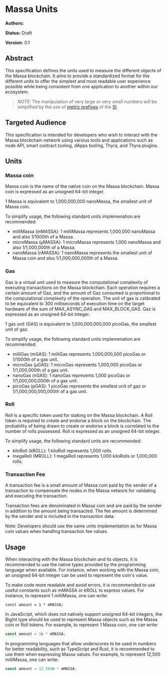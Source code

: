 # Massa Units

**Authors:**

**Status:** Draft

**Version:** 0.1

## Abstract

This specification defines the units used to measure the different objects of the Massa blockchain. It aims to provide a standardized format for the different units to offer the simplest and most readable user experience possible while being consistent from one application to another within our ecosystem.

> _NOTE:_ The manipulation of very large or very small numbers will be simplified by the use of [metric prefixes](https://en.wikipedia.org/wiki/Metric_prefix) of the [SI](https://en.wikipedia.org/wiki/International_System_of_Units).

## Targeted Audience

This specification is intended for developers who wish to interact with the Massa blockchain network using various tools and applications such as node API, smart contract tooling, dApps tooling, Thyra, and Thyra plugins.

## Units

### Massa coin

Massa coin is the name of the native coin on the Massa blockchain.
Massa coin is expressed as an unsigned 64-bit integer.

1 Massa is equivalent to 1,000,000,000 nanoMassa, the smallest unit of Massa coin.

To simplify usage, the following standard units implemenation are recommended:

- milliMassa (mMASSA): 1 milliMassa represents 1,000,000 nanoMassa and also 1/1000th of a Massa.
- microMassa (µMASSA): 1 microMassa represents 1,000 nanoMassa and also 1/1,000,000th of a Massa.
- nanoMassa (nMASSA): 1 nanoMassa represents the smallest unit of Massa coin and also 1/1,000,000,000th of a Massa.

### Gas

Gas is a virtual unit used to measure the computational complexity of executing transactions on the Massa blockchain. Each operation requires a certain amount of Gaz, and the amount of Gaz consumed is proportional to the computational complexity of the operation. The unit of gas is calibrated to be equivalent to 300 milliseconds of execution time on the target hardware of the sum of MAX_ASYNC_GAS and MAX_BLOCK_GAS.
Gaz is expressed as an unsigned 64-bit integer.

1 gas unit (GAS) is equivalent to 1,000,000,000,000 picoGas, the smallest unit of gaz.

To simplify usage, the following standard units implemenation are recommended:

- milliGas (mGAS): 1 milliGas represents 1,000,000,000 picoGas or 1/1000th of a gas unit.
- microGas (µGAS): 1 microGas represents 1,000,000 picoGas or 1/1,000,000th of a gas unit.
- nanoGas (nGAS): 1 nanoGas represents 1,000 picoGas or 1/1,000,000,000th of a gas unit.
- picoGas (pGAS): 1 picoGas represents the smallest unit of gaz or 1/1,000,000,000,000th of a gas unit.

### Roll

Roll is a specific token used for staking on the Massa blockchain. A Roll token is required to create and endorse a block on the blockchain. The probability of being drawn to create or endorse a block is correlated to the number of rolls possessed.
Roll is expressed as an unsigned 64-bit integer.

To simplify usage, the following standard units are recommended:

- kiloRoll (kROLL): 1 kiloRoll represents 1,000 rolls.
- megaRoll (MROLL): 1 megaRoll represents 1,000 kiloRolls or 1,000,000 rolls.

### Transaction Fee

A transaction fee is a small amount of Massa coin paid by the sender of a transaction to compensate the nodes in the Massa network for validating and executing the transaction.

Transaction fees are denominated in Massa coin and are paid by the sender in addition to the amount being transacted. The fee amount is determined by the sender and is included in the transaction data.

Note: Developers should use the same units implementation as for Massa coin values when handling transaction fee values.

## Usage

When interacting with the Massa blockchain and its objects, it is recommended to use the native types provided by the programming language when available. For instance, when working with the Massa coin, an unsigned 64-bit integer can be used to represent the coin's value.

To make code more readable and avoid errors, it is recommended to use useful constants such as mMASSA or kROLL to express values. For instance, to represent 1 milliMassa, one can write:

```
const amount = 1 * mMASSA;
```

In JavaScript, which does not natively support unsigned 64-bit integers, the BigInt type should be used to represent Massa objects such as the Massa coin or Roll tokens. For example, to represent 1 Massa coin, one can write:

```javascript
const amount = 1n * mMASSA;
```

In programming languages that allow underscores to be used in numbers for better readability, such as TypeScript and Rust, it is recommended to use them when expressing Massa values. For example, to represent 12,500 milliMassa, one can write:

```typescript
const amount = 12_500n * mMASSA;
```
